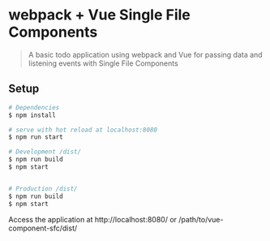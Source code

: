 # webpack + Vue Single File Components

> A basic todo application using webpack and Vue for passing data and listening events with Single File Components

## Setup

``` bash
# Dependencies
$ npm install

# serve with hot reload at localhost:8080
$ npm run start

# Development /dist/
$ npm run build
$ npm start


# Production /dist/
$ npm run build
$ npm start
```

Access the application at http://localhost:8080/ or /path/to/vue-component-sfc/dist/
